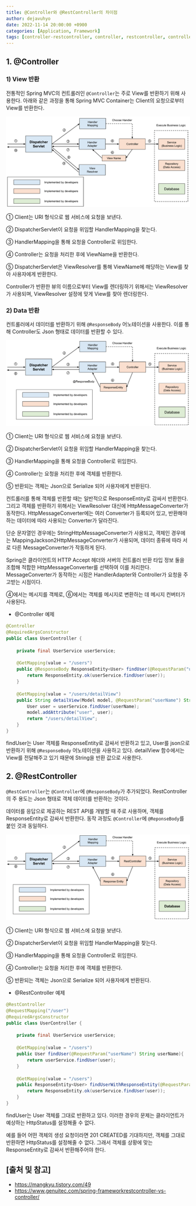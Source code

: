 ```yaml
---
title: @Controller와 @RestController의 차이점
author: dejavuhyo
date: 2022-11-14 20:00:00 +0900
categories: [Application, Framework]
tags: [controller-restcontroller, controller, restcontroller, controller-view, controller-data, restcontroller-data, controller-return, restcontroller-return, controller-restcontroller-차이점, 컨트롤러-차이점]
---
```


## 1. @Controller

### 1) View 반환
전통적인 Spring MVC의 컨트롤러인 `@Controller`는 주로 View를 반환하기 위해 사용한다. 아래와 같은 과정을 통해 Spring MVC Container는 Client의 요청으로부터 View를 반환한다.

![controller-view](/assets/img/2022-11-14-controller-vs-restcontroller/controller-view.png)

① Client는 URI 형식으로 웹 서비스에 요청을 보낸다.

② DispatcherServlet이 요청을 위임할 HandlerMapping을 찾는다.

③ HandlerMapping을 통해 요청을 Controller로 위임한다.

④ Controller는 요청을 처리한 후에 ViewName을 반환한다.

⑤ DispatcherServlet은 ViewResolver를 통해 ViewName에 해당하는 View를 찾아 사용자에게 반환한다.

Controller가 반환한 뷰의 이름으로부터 View를 렌더링하기 위해서는 ViewResolver가 사용되며, ViewResolver 설정에 맞게 View를 찾아 렌더링한다.

### 2) Data 반환
컨트롤러에서 데이터를 반환하기 위해 `@ResponseBody` 어노테이션을 사용한다. 이를 통해 Controller도 Json 형태로 데이터를 반환할 수 있다.

![controller-data](/assets/img/2022-11-14-controller-vs-restcontroller/controller-data.png)

① Client는 URI 형식으로 웹 서비스에 요청을 보낸다.

② DispatcherServlet이 요청을 위임할 HandlerMapping을 찾는다.

③ HandlerMapping을 통해 요청을 Controller로 위임한다.

④ Controller는 요청을 처리한 후에 객체를 반환한다.

⑤ 반환되는 객체는 Json으로 Serialize 되어 사용자에게 반환된다.

컨트롤러를 통해 객체를 반환할 때는 일반적으로 ResponseEntity로 감싸서 반환한다. 그리고 객체를 반환하기 위해서는 ViewResolver 대신에 HttpMessageConverter가 동작한다. HttpMessageConverter에는 여러 Converter가 등록되어 있고, 반환해야 하는 데이터에 따라 사용되는 Converter가 달라진다.

단순 문자열인 경우에는 StringHttpMessageConverter가 사용되고, 객체인 경우에는 MappingJackson2HttpMessageConverter가 사용되며, 데이터 종류에 따라 서로 다른 MessageConverter가 작동하게 된다.

Spring은 클라이언트의 HTTP Accept 헤더와 서버의 컨트롤러 반환 타입 정보 둘을 조합해 적합한 HttpMessageConverter를 선택하여 이를 처리한다. MessageConverter가 동작하는 시점은 HandlerAdapter와 Controller가 요청을 주고받는 시점이다.

④에서는 메시지를 객체로, ⑥에서는 객체를 메시지로 변환하는 데 메시지 컨버터가 사용된다.

* @Controller 예제

```java
@Controller
@RequiredArgsConstructor
public class UserController {

    private final UserService userService;

    @GetMapping(value = "/users")
    public @ResponseBody ResponseEntity<User> findUser(@RequestParam("userName") String userName){
        return ResponseEntity.ok(userService.findUser(user));
    }
    
    @GetMapping(value = "/users/detailView")
    public String detailView(Model model, @RequestParam("userName") String userName){
        User user = userService.findUser(userName);
        model.addAttribute("user", user);
        return "/users/detailView";
    }
}
```

findUser는 User 객체를 ResponseEntity로 감싸서 반환하고 있고, User를 json으로 반환하기 위해 `@ResponseBody` 어노테이션을 사용하고 있다. detailView 함수에서는 View를 전달해주고 있기 때문에 String을 반환 값으로 사용한다.

## 2. @RestController
`@RestController`는 `@Controller`에 `@ResponseBody`가 추가되었다. RestController의 주 용도는 Json 형태로 객체 데이터를 반환하는 것이다.

데이터를 응답으로 제공하는 REST API를 개발할 때 주로 사용하며, 객체를 ResponseEntity로 감싸서 반환한다. 동작 과정도 `@Controller`에 `@ReponseBody`를 붙인 것과 동일하다.

![rest-controller](/assets/img/2022-11-14-controller-vs-restcontroller/rest-controller.png)

① Client는 URI 형식으로 웹 서비스에 요청을 보낸다.

② DispatcherServlet이 요청을 위임할 HandlerMapping을 찾는다.

③ HandlerMapping을 통해 요청을 Controller로 위임한다.

④ Controller는 요청을 처리한 후에 객체를 반환한다.

⑤ 반환되는 객체는 Json으로 Serialize 되어 사용자에게 반환된다.

* @RestController 예제

```java
@RestController
@RequestMapping("/user")
@RequiredArgsConstructor
public class UserController {

    private final UserService userService;

    @GetMapping(value = "/users")
    public User findUser(@RequestParam("userName") String userName){
        return userService.findUser(user);
    }

    @GetMapping(value = "/users")
    public ResponseEntity<User> findUserWithResponseEntity(@RequestParam("userName") String userName){
        return ResponseEntity.ok(userService.findUser(user));
    }
}
```

findUser는 User 객체를 그대로 반환하고 있다. 이러한 경우의 문제는 클라이언트가 예상하는 HttpStatus를 설정해줄 수 없다.

예를 들어 어떤 객체의 생성 요청이라면 201 CREATED를 기대하지만, 객체를 그대로 반환하면 HttpStatus를 설정해줄 수 없다. 그래서 객체를 상황에 맞는 ResponseEntity로 감싸서 반환해주어야 한다.

## [출처 및 참고]
* <https://mangkyu.tistory.com/49>
* <https://www.genuitec.com/spring-frameworkrestcontroller-vs-controller/>
